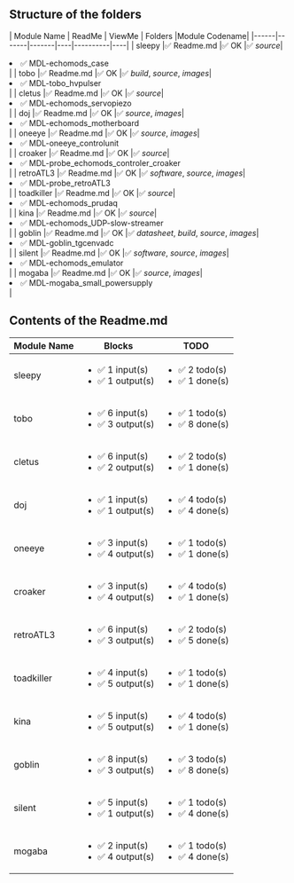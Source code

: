 ## Structure of the folders

| Module Name | ReadMe | ViewMe | Folders |Module Codename|
|------|-------|-------|----|----------|----|
| sleepy |:white_check_mark: Readme.md |:white_check_mark: OK |:white_check_mark: _source_|<li>:white_check_mark: MDL-echomods_case</li></ul>|
| tobo |:white_check_mark: Readme.md |:white_check_mark: OK |:white_check_mark: _build_, _source_, _images_|<li>:white_check_mark: MDL-tobo_hvpulser</li></ul>|
| cletus |:white_check_mark: Readme.md |:white_check_mark: OK |:white_check_mark: _source_|<li>:white_check_mark: MDL-echomods_servopiezo</li></ul>|
| doj |:white_check_mark: Readme.md |:white_check_mark: OK |:white_check_mark: _source_, _images_|<li>:white_check_mark: MDL-echomods_motherboard</li></ul>|
| oneeye |:white_check_mark: Readme.md |:white_check_mark: OK |:white_check_mark: _source_, _images_|<li>:white_check_mark: MDL-oneeye_controlunit</li></ul>|
| croaker |:white_check_mark: Readme.md |:white_check_mark: OK |:white_check_mark: _source_|<li>:white_check_mark: MDL-probe_echomods_controler_croaker</li></ul>|
| retroATL3 |:white_check_mark: Readme.md |:white_check_mark: OK |:white_check_mark: _software_, _source_, _images_|<li>:white_check_mark: MDL-probe_retroATL3</li></ul>|
| toadkiller |:white_check_mark: Readme.md |:white_check_mark: OK |:white_check_mark: _source_|<li>:white_check_mark: MDL-echomods_prudaq</li></ul>|
| kina |:white_check_mark: Readme.md |:white_check_mark: OK |:white_check_mark: _source_|<li>:white_check_mark: MDL-echomods_UDP-slow-streamer</li></ul>|
| goblin |:white_check_mark: Readme.md |:white_check_mark: OK |:white_check_mark: _datasheet_, _build_, _source_, _images_|<li>:white_check_mark: MDL-goblin_tgcenvadc</li></ul>|
| silent |:white_check_mark: Readme.md |:white_check_mark: OK |:white_check_mark: _software_, _source_, _images_|<li>:white_check_mark: MDL-echomods_emulator</li></ul>|
| mogaba |:white_check_mark: Readme.md |:white_check_mark: OK |:white_check_mark: _source_, _images_|<li>:white_check_mark: MDL-mogaba_small_powersupply</li></ul>|
## Contents of the Readme.md 

| Module Name | Blocks | TODO | 
|------|------|-------|
| sleepy |<ul><li>:white_check_mark: 1 input(s) </li><li>:white_check_mark: 1 output(s) </li></ul>|<ul><li>:white_check_mark: 2 todo(s) </li><li>:white_check_mark: 1 done(s) </li></ul>|
| tobo |<ul><li>:white_check_mark: 6 input(s) </li><li>:white_check_mark: 3 output(s) </li></ul>|<ul><li>:white_check_mark: 1 todo(s) </li><li>:white_check_mark: 8 done(s) </li></ul>|
| cletus |<ul><li>:white_check_mark: 6 input(s) </li><li>:white_check_mark: 2 output(s) </li></ul>|<ul><li>:white_check_mark: 2 todo(s) </li><li>:white_check_mark: 1 done(s) </li></ul>|
| doj |<ul><li>:white_check_mark: 1 input(s) </li><li>:white_check_mark: 1 output(s) </li></ul>|<ul><li>:white_check_mark: 4 todo(s) </li><li>:white_check_mark: 4 done(s) </li></ul>|
| oneeye |<ul><li>:white_check_mark: 3 input(s) </li><li>:white_check_mark: 4 output(s) </li></ul>|<ul><li>:white_check_mark: 1 todo(s) </li><li>:white_check_mark: 1 done(s) </li></ul>|
| croaker |<ul><li>:white_check_mark: 3 input(s) </li><li>:white_check_mark: 4 output(s) </li></ul>|<ul><li>:white_check_mark: 4 todo(s) </li><li>:white_check_mark: 1 done(s) </li></ul>|
| retroATL3 |<ul><li>:white_check_mark: 6 input(s) </li><li>:white_check_mark: 3 output(s) </li></ul>|<ul><li>:white_check_mark: 2 todo(s) </li><li>:white_check_mark: 5 done(s) </li></ul>|
| toadkiller |<ul><li>:white_check_mark: 4 input(s) </li><li>:white_check_mark: 5 output(s) </li></ul>|<ul><li>:white_check_mark: 1 todo(s) </li><li>:white_check_mark: 1 done(s) </li></ul>|
| kina |<ul><li>:white_check_mark: 5 input(s) </li><li>:white_check_mark: 5 output(s) </li></ul>|<ul><li>:white_check_mark: 4 todo(s) </li><li>:white_check_mark: 1 done(s) </li></ul>|
| goblin |<ul><li>:white_check_mark: 8 input(s) </li><li>:white_check_mark: 3 output(s) </li></ul>|<ul><li>:white_check_mark: 3 todo(s) </li><li>:white_check_mark: 8 done(s) </li></ul>|
| silent |<ul><li>:white_check_mark: 5 input(s) </li><li>:white_check_mark: 1 output(s) </li></ul>|<ul><li>:white_check_mark: 1 todo(s) </li><li>:white_check_mark: 4 done(s) </li></ul>|
| mogaba |<ul><li>:white_check_mark: 2 input(s) </li><li>:white_check_mark: 4 output(s) </li></ul>|<ul><li>:white_check_mark: 1 todo(s) </li><li>:white_check_mark: 4 done(s) </li></ul>|

